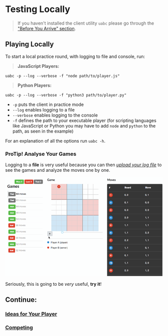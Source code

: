 # Testing Locally

> If you haven't installed the client utility `uabc` please go through the ["Before You Arrive" section](../../README.md).

## Playing Locally

To start a local practice round, with logging to file and console, run:

> **JavaScript Players:**

```console
uabc -p --log --verbose -f "node path/to/player.js"
```

> **Python Players:**

```console
uabc -p --log --verbose -f "python3 path/to/player.py"
```

* `-p` puts the client in practice mode
* `--log` enables logging to a file
* `--verbose` enables logging to the console
* `-f` defines the path to your executable player (for scripting languages like JavaScript or Python you may have to add `node` and `python` to the path, as seen in the example)

For an explanation of all the options run `uabc -h`.

### ProTip! Analyse Your Games

Logging to a **file** is very useful because you can then *[upload your log file](https://uttt.socialgorithm.org/replay)* to see the games and analyze the moves one by one.

![Game Analysis](/assets/replay.gif)

Seriously, this is going to be *very* useful, **try it**!

## Continue:

### [Ideas for Your Player](ideas.md)
### [Competing](competing.md)
